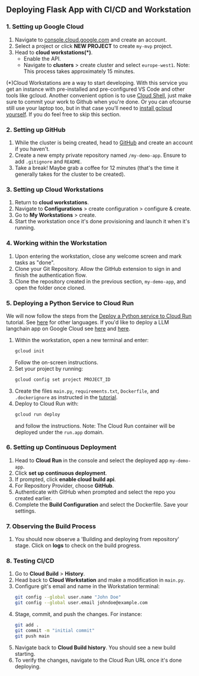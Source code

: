 ## Deploying Flask App with CI/CD and Workstation

### 1. Setting up Google Cloud

1. Navigate to [console.cloud.google.com](https://console.cloud.google.com) and create an account.
2. Select a project or click **NEW PROJECT** to create `my-mvp` project.
3. Head to **cloud workstations(*)**.
   - Enable the API.
   - Navigate to **clusters** > create cluster and select `europe-west1`. Note: This process takes approximately 15 minutes.

(*)Cloud Workstations are a way to start developing. With this service you get an instance with pre-installed and pre-configured VS Code and other tools like gcloud. Another convenient option is to use [Cloud Shell](https://cloud.google.com/shell), just make sure to commit your work to Github when you're done. Or you can ofcourse still use your laptop too, but in that case you'll need to [install gcloud yourself](https://cloud.google.com/sdk/docs/install). If you do feel free to skip this section.

### 2. Setting up GitHub

1. While the cluster is being created, head to [GitHub](https://github.com/) and create an account if you haven't.
2. Create a new empty private repository named `/my-demo-app`. Ensure to add `.gitignore` and `README`.
3. Take a break! Maybe grab a coffee for 12 minutes (that's the time it generally takes for the cluster to be created).

### 3. Setting up Cloud Workstations

1. Return to **cloud workstations**.
2. Navigate to **Configurations** > create configuration > configure & create.
3. Go to **My Workstations** > create.
4. Start the workstation once it's done provisioning and launch it when it's running.

### 4. Working within the Workstation

1. Upon entering the workstation, close any welcome screen and mark tasks as "done".
2. Clone your Git Repository. Allow the GitHub extension to sign in and finish the authentication flow.
3. Clone the repository created in the previous section, `my-demo-app`, and open the folder once cloned.

### 5. Deploying a Python Service to Cloud Run

We will now follow the steps from the [Deploy a Python service to Cloud Run](https://cloud.google.com/run/docs/quickstarts/build-and-deploy/deploy-python-service) tutorial. See [here](https://cloud.google.com/run/docs/quickstarts) for other languages. If you'd like to deploy a LLM langchain app on Google Cloud see [here](https://github.com/GoogleCloudPlatform/generative-ai/tree/main/language/orchestration/langchain) and [here](https://cloud.google.com/blog/products/ai-machine-learning/generative-ai-applications-with-vertex-ai-palm-2-models-and-langchain).

1. Within the workstation, open a new terminal and enter:
   ```bash
   gcloud init
   ```
   Follow the on-screen instructions.
2. Set your project by running:
   ```bash
   gcloud config set project PROJECT_ID
   ```
3. Create the files `main.py`, `requirements.txt`, `Dockerfile`, and `.dockerignore` as instructed in the [tutorial](https://cloud.google.com/run/docs/quickstarts/build-and-deploy/deploy-python-service).
4. Deploy to Cloud Run with:
   ```bash
   gcloud run deploy
   ```
   and follow the instructions. Note: The Cloud Run container will be deployed under the `run.app` domain.

### 6. Setting up Continuous Deployment

1. Head to **Cloud Run** in the console and select the deployed app `my-demo-app`.
2. Click **set up continuous deployment**.
3. If prompted, click **enable cloud build api**.
4. For Repository Provider, choose **GitHub**.
5. Authenticate with GitHub when prompted and select the repo you created earlier.
6. Complete the **Build Configuration** and select the Dockerfile. Save your settings.

### 7. Observing the Build Process

1. You should now observe a 'Building and deploying from repository' stage. Click on **logs** to check on the build progress.

### 8. Testing CI/CD

1. Go to **Cloud Build** > **History**.
2. Head back to **Cloud Workstation** and make a modification in `main.py`.
3. Configure git's email and name in the Workstation terminal:
   ```bash
   git config --global user.name "John Doe"
   git config --global user.email johndoe@example.com
   ```
4. Stage, commit, and push the changes. For instance:
   ```bash
   git add .
   git commit -m "initial commit"
   git push main
   ```
5. Navigate back to **Cloud Build history**. You should see a new build starting.
6. To verify the changes, navigate to the Cloud Run URL once it's done deploying.
